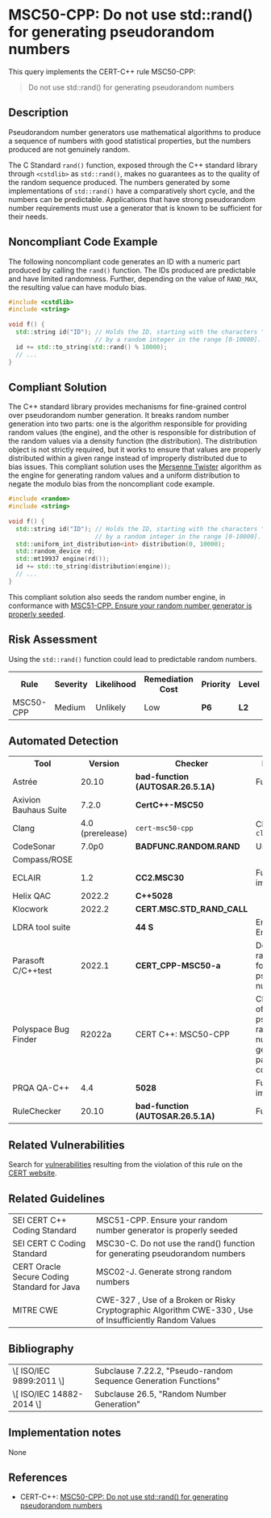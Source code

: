 # MSC50-CPP: Do not use std::rand() for generating pseudorandom numbers

This query implements the CERT-C++ rule MSC50-CPP:

> Do not use std::rand() for generating pseudorandom numbers



## Description

Pseudorandom number generators use mathematical algorithms to produce a sequence of numbers with good statistical properties, but the numbers produced are not genuinely random.

The C Standard `rand()` function, exposed through the C++ standard library through `<cstdlib>` as `std::rand()`, makes no guarantees as to the quality of the random sequence produced. The numbers generated by some implementations of `std::rand()` have a comparatively short cycle, and the numbers can be predictable. Applications that have strong pseudorandom number requirements must use a generator that is known to be sufficient for their needs.

## Noncompliant Code Example

The following noncompliant code generates an ID with a numeric part produced by calling the `rand()` function. The IDs produced are predictable and have limited randomness. Further, depending on the value of `RAND_MAX`, the resulting value can have modulo bias.

```cpp
#include <cstdlib>
#include <string>
 
void f() {
  std::string id("ID"); // Holds the ID, starting with the characters "ID" followed
                        // by a random integer in the range [0-10000].
  id += std::to_string(std::rand() % 10000);
  // ...
}
```

## Compliant Solution

The C++ standard library provides mechanisms for fine-grained control over pseudorandom number generation. It breaks random number generation into two parts: one is the algorithm responsible for providing random values (the engine), and the other is responsible for distribution of the random values via a density function (the distribution). The distribution object is not strictly required, but it works to ensure that values are properly distributed within a given range instead of improperly distributed due to bias issues. This compliant solution uses the [Mersenne Twister](http://dl.acm.org/citation.cfm?doid=272991.272995) algorithm as the engine for generating random values and a uniform distribution to negate the modulo bias from the noncompliant code example.

```cpp
#include <random>
#include <string>
 
void f() {
  std::string id("ID"); // Holds the ID, starting with the characters "ID" followed
                        // by a random integer in the range [0-10000].
  std::uniform_int_distribution<int> distribution(0, 10000);
  std::random_device rd;
  std::mt19937 engine(rd());
  id += std::to_string(distribution(engine));
  // ...
}

```
This compliant solution also seeds the random number engine, in conformance with [MSC51-CPP. Ensure your random number generator is properly seeded](https://wiki.sei.cmu.edu/confluence/display/cplusplus/MSC51-CPP.+Ensure+your+random+number+generator+is+properly+seeded).

## Risk Assessment

Using the `std::rand()` function could lead to predictable random numbers.

<table> <tbody> <tr> <th> Rule </th> <th> Severity </th> <th> Likelihood </th> <th> Remediation Cost </th> <th> Priority </th> <th> Level </th> </tr> <tr> <td> MSC50-CPP </td> <td> Medium </td> <td> Unlikely </td> <td> Low </td> <td> <strong>P6</strong> </td> <td> <strong>L2</strong> </td> </tr> </tbody> </table>


## Automated Detection

<table> <tbody> <tr> <th> Tool </th> <th> Version </th> <th> Checker </th> <th> Description </th> </tr> <tr> <td> <a> Astrée </a> </td> <td> 20.10 </td> <td> <strong>bad-function (AUTOSAR.26.5.1A)</strong> </td> <td> Fully checked </td> </tr> <tr> <td> <a> Axivion Bauhaus Suite </a> </td> <td> 7.2.0 </td> <td> <strong>CertC++-MSC50</strong> </td> <td> </td> </tr> <tr> <td> <a> Clang </a> </td> <td> 4.0 (prerelease) </td> <td> <code>cert-msc50-cpp</code> </td> <td> Checked by <code>clang-tidy</code> </td> </tr> <tr> <td> <a> CodeSonar </a> </td> <td> 7.0p0 </td> <td> <strong>BADFUNC.RANDOM.RAND</strong> </td> <td> Use of <code>rand</code> </td> </tr> <tr> <td> <a> Compass/ROSE </a> </td> <td> </td> <td> </td> <td> </td> </tr> <tr> <td> <a> ECLAIR </a> </td> <td> 1.2 </td> <td> <strong>CC2.MSC30</strong> </td> <td> Fully implemented </td> </tr> <tr> <td> <a> Helix QAC </a> </td> <td> 2022.2 </td> <td> <strong>C++5028</strong> </td> <td> </td> </tr> <tr> <td> <a> Klocwork </a> </td> <td> 2022.2 </td> <td> <strong>CERT.MSC.STD_RAND_CALL</strong> </td> <td> </td> </tr> <tr> <td> <a> LDRA tool suite </a> </td> <td> </td> <td> <strong>44 S</strong> </td> <td> Enhanced Enforcement </td> </tr> <tr> <td> <a> Parasoft C/C++test </a> </td> <td> 2022.1 </td> <td> <strong>CERT_CPP-MSC50-a</strong> </td> <td> Do not use the rand() function for generating pseudorandom numbers </td> </tr> <tr> <td> <a> Polyspace Bug Finder </a> </td> <td> R2022a </td> <td> <a> CERT C++: MSC50-CPP </a> </td> <td> Checks for use of vulnerable pseudo-random number generator (rule partially covered) </td> </tr> <tr> <td> <a> PRQA QA-C++ </a> </td> <td> 4.4 </td> <td> <strong>5028</strong> </td> <td> Fully implemented </td> </tr> <tr> <td> <a> RuleChecker </a> </td> <td> 20.10 </td> <td> <strong>bad-function (AUTOSAR.26.5.1A)</strong> </td> <td> Fully checked </td> </tr> </tbody> </table>


## Related Vulnerabilities

Search for [vulnerabilities](https://wiki.sei.cmu.edu/confluence/display/cplusplus/BB.+Definitions) resulting from the violation of this rule on the [CERT website](https://www.kb.cert.org/vulnotes/bymetric?searchview&query=FIELD+KEYWORDS+contains+MSC50-CPP).

## Related Guidelines

<table> <tbody> <tr> <td> <a> SEI CERT C++ Coding Standard </a> </td> <td> <a> MSC51-CPP. Ensure your random number generator is properly seeded </a> </td> </tr> <tr> <td> <a> SEI CERT C Coding Standard </a> </td> <td> <a> MSC30-C. Do not use the rand() function for generating pseudorandom numbers </a> </td> </tr> <tr> <td> <a> CERT Oracle Secure Coding Standard for Java </a> </td> <td> <a> MSC02-J. Generate strong random numbers </a> </td> </tr> <tr> <td> <a> MITRE CWE </a> </td> <td> <a> CWE-327 </a> , Use of a Broken or Risky Cryptographic Algorithm <a> CWE-330 </a> , Use of Insufficiently Random Values </td> </tr> </tbody> </table>


## Bibliography

<table> <tbody> <tr> <td> \[ <a> ISO/IEC 9899:2011 </a> \] </td> <td> Subclause 7.22.2, "Pseudo-random Sequence Generation Functions" </td> </tr> <tr> <td> \[ <a> ISO/IEC 14882-2014 </a> \] </td> <td> Subclause 26.5, "Random Number Generation" </td> </tr> </tbody> </table>


## Implementation notes

None

## References

* CERT-C++: [MSC50-CPP: Do not use std::rand() for generating pseudorandom numbers](https://wiki.sei.cmu.edu/confluence/pages/viewpage.action?pageId=88046682)
